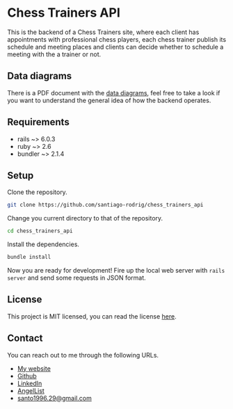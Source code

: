 <!-- README.md -->

# Chess Trainers API

This is the backend of a Chess Trainers site, where each client has
appointments with professional chess players, each chess trainer
publish its schedule and meeting places and clients can decide
whether to schedule a meeting with the a trainer or not.

## Data diagrams

There is a PDF document with the [data diagrams](./doc/diagrams.pdf), feel free
to take a look if you want to understand the general idea of how the backend
operates.

## Requirements

- rails ~> 6.0.3
- ruby ~> 2.6
- bundler ~> 2.1.4

## Setup

Clone the repository.

```zsh
git clone https://github.com/santiago-rodrig/chess_trainers_api
```

Change you current directory to that of the repository.

```zsh
cd chess_trainers_api
```

Install the dependencies.

```zsh
bundle install
```

Now you are ready for development! Fire up the local web server with
`rails server` and send some requests in JSON format.

## License

This project is MIT licensed, you can read the license [here](./LICENSE).

## Contact

You can reach out to me through the following URLs.

- [My website](https://santiagorodriguez.dev)
- [Github](https://github.com/santiago-rodrig)
- [LinkedIn](https://www.linkedin.com/in/santiago-andres-rodriguez-marquez/)
- [AngelList](https://angel.co/u/santiago-andres-rodriguez-marquez)
- [santo1996.29@gmail.com](mailto:santo1996.29@gmail.com)

